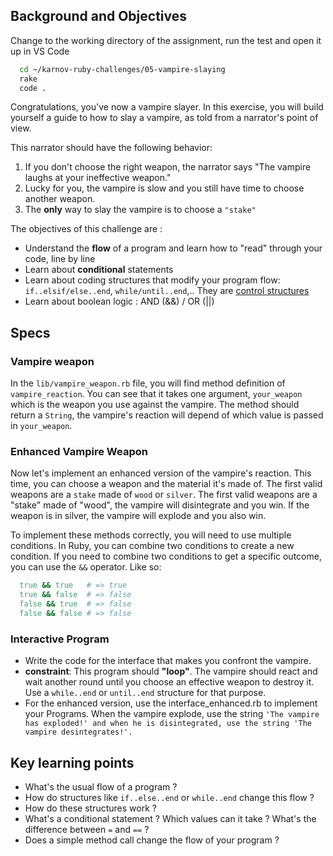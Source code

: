 ## Background and Objectives

Change to the working directory of the assignment, run the test and open it up in VS Code

```bash
  cd ~/karnov-ruby-challenges/05-vampire-slaying
  rake
  code .
```

Congratulations, you've now a vampire slayer.
In this exercise, you will build yourself a guide to how to slay a vampire, as told from a narrator's point of view.

This narrator should have the following behavior:

1. If you don't choose the right weapon, the narrator says "The vampire laughs at your ineffective weapon."
2. Lucky for you, the vampire is slow and you still have time to choose another weapon.
3. The **only** way to slay the vampire is to choose a `"stake"`

The objectives of this challenge are :

- Understand the **flow** of a program and learn how to "read" through your code, line by line
- Learn about **conditional** statements
- Learn about coding structures that modify your program flow: `if..elsif/else..end`, `while/until..end`,.. They are [control structures](https://en.wikipedia.org/wiki/Control_flow)
- Learn about boolean logic : AND (&&) / OR (||)

## Specs

### Vampire weapon

In the `lib/vampire_weapon.rb` file, you will find method definition of `vampire_reaction`. You can see that it takes one argument, `your_weapon` which is the weapon you use against the vampire. The method should return a `String`, the vampire's reaction will depend of which value is passed in `your_weapon`.

### Enhanced Vampire Weapon

Now let's implement an enhanced version of the vampire's reaction. This time, you can choose a weapon and the material it's made of. The first valid weapons are a `stake` made of `wood` or `silver`. The first valid weapons are a "stake" made of "wood", the vampire will disintegrate and you win. If the weapon is in silver, the vampire will explode and you also win.

To implement these methods correctly, you will need to use multiple conditions. In Ruby, you can combine two conditions to create a new condition. If you need to combine two conditions to get a specific outcome, you can use the `&&` operator. Like so:

```ruby
  true && true   # => true
  true && false  # => false
  false && true  # => false
  false && false # => false

```

### Interactive Program

- Write the code for the interface that makes you confront the vampire.
- **constraint**: This program should **"loop"**. The vampire should react and wait another round until you choose an effective weapon to destroy it. Use a `while..end` or `until..end` structure for that purpose.
- For the enhanced version, use the interface_enhanced.rb to implement your Programs. When the vampire explode, use the string `'The vampire has exploded!' and when he is disintegrated, use the string 'The vampire desintegrates!'.`

## Key learning points

- What's the usual flow of a program ?
- How do structures like `if..else..end` or `while..end` change this flow ?
- How do these structures work ?
- What's a conditional statement ? Which values can it take ? What's the difference between `=` and `==` ?
- Does a simple method call change the flow of your program ?
